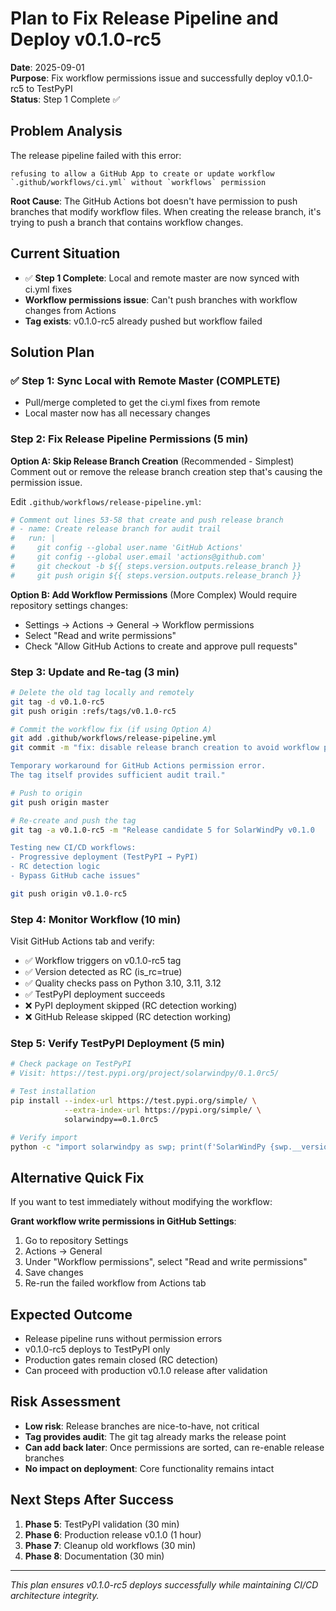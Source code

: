 # Plan to Fix Release Pipeline and Deploy v0.1.0-rc5

**Date**: 2025-09-01  
**Purpose**: Fix workflow permissions issue and successfully deploy v0.1.0-rc5 to TestPyPI  
**Status**: Step 1 Complete ✅

## Problem Analysis

The release pipeline failed with this error:
```
refusing to allow a GitHub App to create or update workflow 
`.github/workflows/ci.yml` without `workflows` permission
```

**Root Cause**: The GitHub Actions bot doesn't have permission to push branches that modify workflow files. When creating the release branch, it's trying to push a branch that contains workflow changes.

## Current Situation

- ✅ **Step 1 Complete**: Local and remote master are now synced with ci.yml fixes
- **Workflow permissions issue**: Can't push branches with workflow changes from Actions
- **Tag exists**: v0.1.0-rc5 already pushed but workflow failed

## Solution Plan

### ✅ Step 1: Sync Local with Remote Master (COMPLETE)
- Pull/merge completed to get the ci.yml fixes from remote
- Local master now has all necessary changes

### Step 2: Fix Release Pipeline Permissions (5 min)

**Option A: Skip Release Branch Creation** (Recommended - Simplest)
Comment out or remove the release branch creation step that's causing the permission issue.

Edit `.github/workflows/release-pipeline.yml`:
```yaml
# Comment out lines 53-58 that create and push release branch
# - name: Create release branch for audit trail
#   run: |
#     git config --global user.name 'GitHub Actions'
#     git config --global user.email 'actions@github.com'  
#     git checkout -b ${{ steps.version.outputs.release_branch }}
#     git push origin ${{ steps.version.outputs.release_branch }}
```

**Option B: Add Workflow Permissions** (More Complex)
Would require repository settings changes:
- Settings → Actions → General → Workflow permissions
- Select "Read and write permissions"
- Check "Allow GitHub Actions to create and approve pull requests"

### Step 3: Update and Re-tag (3 min)

```bash
# Delete the old tag locally and remotely
git tag -d v0.1.0-rc5
git push origin :refs/tags/v0.1.0-rc5

# Commit the workflow fix (if using Option A)
git add .github/workflows/release-pipeline.yml
git commit -m "fix: disable release branch creation to avoid workflow permission issues

Temporary workaround for GitHub Actions permission error.
The tag itself provides sufficient audit trail."

# Push to origin
git push origin master

# Re-create and push the tag
git tag -a v0.1.0-rc5 -m "Release candidate 5 for SolarWindPy v0.1.0

Testing new CI/CD workflows:
- Progressive deployment (TestPyPI → PyPI)
- RC detection logic
- Bypass GitHub cache issues"

git push origin v0.1.0-rc5
```

### Step 4: Monitor Workflow (10 min)

Visit GitHub Actions tab and verify:
- ✅ Workflow triggers on v0.1.0-rc5 tag
- ✅ Version detected as RC (is_rc=true)
- ✅ Quality checks pass on Python 3.10, 3.11, 3.12
- ✅ TestPyPI deployment succeeds
- ❌ PyPI deployment skipped (RC detection working)
- ❌ GitHub Release skipped (RC detection working)

### Step 5: Verify TestPyPI Deployment (5 min)

```bash
# Check package on TestPyPI
# Visit: https://test.pypi.org/project/solarwindpy/0.1.0rc5/

# Test installation
pip install --index-url https://test.pypi.org/simple/ \
            --extra-index-url https://pypi.org/simple/ \
            solarwindpy==0.1.0rc5

# Verify import
python -c "import solarwindpy as swp; print(f'SolarWindPy {swp.__version__}')"
```

## Alternative Quick Fix

If you want to test immediately without modifying the workflow:

**Grant workflow write permissions in GitHub Settings**:
1. Go to repository Settings
2. Actions → General
3. Under "Workflow permissions", select "Read and write permissions"
4. Save changes
5. Re-run the failed workflow from Actions tab

## Expected Outcome

- Release pipeline runs without permission errors
- v0.1.0-rc5 deploys to TestPyPI only
- Production gates remain closed (RC detection)
- Can proceed with production v0.1.0 release after validation

## Risk Assessment

- **Low risk**: Release branches are nice-to-have, not critical
- **Tag provides audit**: The git tag already marks the release point
- **Can add back later**: Once permissions are sorted, can re-enable release branches
- **No impact on deployment**: Core functionality remains intact

## Next Steps After Success

1. **Phase 5**: TestPyPI validation (30 min)
2. **Phase 6**: Production release v0.1.0 (1 hour)
3. **Phase 7**: Cleanup old workflows (30 min)
4. **Phase 8**: Documentation (30 min)

---
*This plan ensures v0.1.0-rc5 deploys successfully while maintaining CI/CD architecture integrity.*